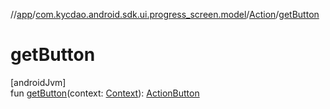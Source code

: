 //[app](../../../index.md)/[com.kycdao.android.sdk.ui.progress_screen.model](../index.md)/[Action](index.md)/[getButton](get-button.md)

# getButton

[androidJvm]\
fun [getButton](get-button.md)(context: [Context](https://developer.android.com/reference/kotlin/android/content/Context.html)): [ActionButton](../-action-button/index.md)
